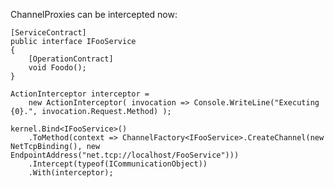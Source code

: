 ChannelProxies can be intercepted now:    
	
    [ServiceContract]
    public interface IFooService
    {
        [OperationContract]
        void Foodo();
    }

    ActionInterceptor interceptor =
        new ActionInterceptor( invocation => Console.WriteLine("Executing {0}.", invocation.Request.Method) );

    kernel.Bind<IFooService>()
        .ToMethod(context => ChannelFactory<IFooService>.CreateChannel(new NetTcpBinding(), new EndpointAddress("net.tcp://localhost/FooService")))
	    .Intercept(typeof(ICommunicationObject))
	    .With(interceptor);
